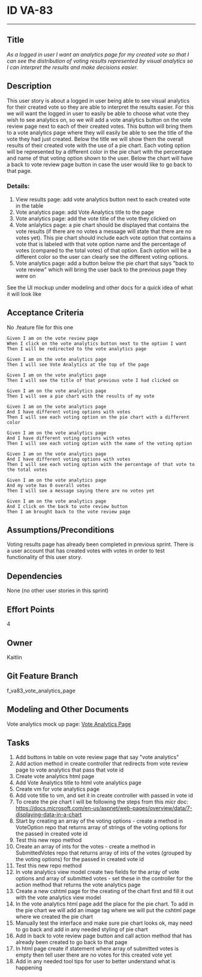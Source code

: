 # ID VA-83
<hr>

## Title

*As a logged in user I want an analytics page for my created vote so that I can see the distribution of voting results represented by visual analytics so I can interpret the results and make decisions easier.*

## Description

This user story is about a logged in user being able to see visual analytics for their created vote so they are able to interpret the results easier. For this we will want the logged in user to easily be able to choose what vote they wish to see analytics on, so we will add a vote analytics button on the vote review page next to each of their created votes. This button will bring them to a vote analytics page where they will easily be able to see the title of the vote they had just created. Below the title we will show them the overall results of their created vote with the use of a pie chart. Each voting option will be represented by a different color in the pie chart with the percentage and name of that voting option shown to the user. Below the chart will have a back to vote review page button in case the user would like to go back to that page. 

### Details:

1. View results page: add vote analytics button next to each created vote in the table 
2. Vote analytics page: add Vote Analytics title to the page  
3. Vote analytics page: add the vote title of the vote they clicked on 
4. Vote anlalytics page: a pie chart should be displayed that contains the vote results (if there are no votes a message will state that there are no votes yet). This pie chart should include each vote option that contains a vote that is labeled with that vote option name and the percentage of votes (compared to the total votes) of that option. Each option will be a different color so the user can clearly see the different voting options. 
5. Vote analytics page: add a button below the pie chart that says "back to vote review" which will bring the user back to the previous page they were on 

See the UI mockup under modeling and other docs for a quick idea of what it will look like 

## Acceptance Criteria
No .feature file for this one

    Given I am on the vote review page 
    When I click on the vote analytics button next to the option I want  
    Then I will be redirected to the vote analytics page 

    Given I am on the vote analytics page 
    Then I will see Vote Analytics at the top of the page 

    Given I am on the vote analytics page 
    Then I will see the title of that previous vote I had clicked on 

    Given I am on the vote analytics page 
    Then I will see a pie chart with the results of my vote 

    Given I am on the vote analytics page 
    And I have different voting options with votes 
    Then I will see each voting option on the pie chart with a different color 

    Given I am on the vote analytics page 
    And I have different voting options with votes 
    Then I will see each voting option with the name of the voting option  

    Given I am on the vote analytics page 
    And I have different voting options with votes 
    Then I will see each voting option with the percentage of that vote to the total votes    

    Given I am on the vote analytics page
    And my vote has 0 overall votes  
    Then I will see a message saying there are no votes yet  

    Given I am on the vote analytics page 
    And I click on the back to vote review button 
    Then I am brought back to the vote review page 

## Assumptions/Preconditions
Voting results page has already been completed in previous sprint. There is a user account that has created votes with votes in order to test functionality of this user story. 

## Dependencies
None (no other user stories in this sprint) 

## Effort Points
4

## Owner
Kaitlin

## Git Feature Branch
f_va83_vote_analytics_page

## Modeling and Other Documents
Vote analytics mock up page: [Vote Analytics Page](VA-83VoteAnalyticsUIMockup.png "Mockup of the vote analytics page")

## Tasks
1. Add buttons in table on vote review page that say "vote analytics"
2. Add action method in create controller that redirects from vote review page to vote analytics that pass that vote id 
3. Create vote analytics html page 
4. Add Vote Analytics title to html vote analytics page 
5. Create vm for vote analytics page 
6. Add vote title to vm, and set it in create controller with passed in vote id 
7. To create the pie chart I will be following the steps from this micr doc: https://docs.microsoft.com/en-us/aspnet/web-pages/overview/data/7-displaying-data-in-a-chart
8. Start by creating an array of the voting options - create a method in VoteOption repo that returns array of strings of the voting options for the passed in created vote id 
9. Test this new repo method 
10. Create an array of ints for the votes - create a method in SubmittedVotes repo that returns array of ints of the votes (grouped by the voting options) for the passed in created vote id 
11. Test this new repo method 
12. In vote analytics view model create two fields for the array of vote options and array of submitted votes - set these in the controller for the action method that returns the vote analytics page 
13. Create a new cshtml page for the creating of the chart first and fill it out with the vote analytics view model 
14. In the vote analytics html page add the place for the pie chart. To add in the pie chart we will add an image tag where we will put the cshtml page where we created the pie chart  
15. Manually test the interface and make sure pie chart looks ok, may need to go back and add in any needed styling of pie chart 
16. Add in back to vote review page button and call action method that has already been created to go back to that page 
17. In html page create if statement where array of submitted votes is empty then tell user there are no votes for this created vote yet
18. Add in any needed tool tips for user to better understand what is happening 

